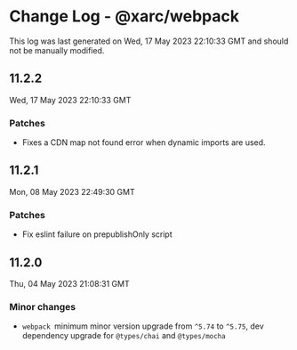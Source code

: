 # Change Log - @xarc/webpack

This log was last generated on Wed, 17 May 2023 22:10:33 GMT and should not be manually modified.

## 11.2.2
Wed, 17 May 2023 22:10:33 GMT

### Patches

- Fixes a CDN map not found error when dynamic imports are used.

## 11.2.1
Mon, 08 May 2023 22:49:30 GMT

### Patches

- Fix eslint failure on prepublishOnly script

## 11.2.0
Thu, 04 May 2023 21:08:31 GMT

### Minor changes

- `webpack `minimum minor version upgrade from `^5.74` to `^5.75`, dev dependency upgrade for `@types/chai` and  `@types/mocha`


